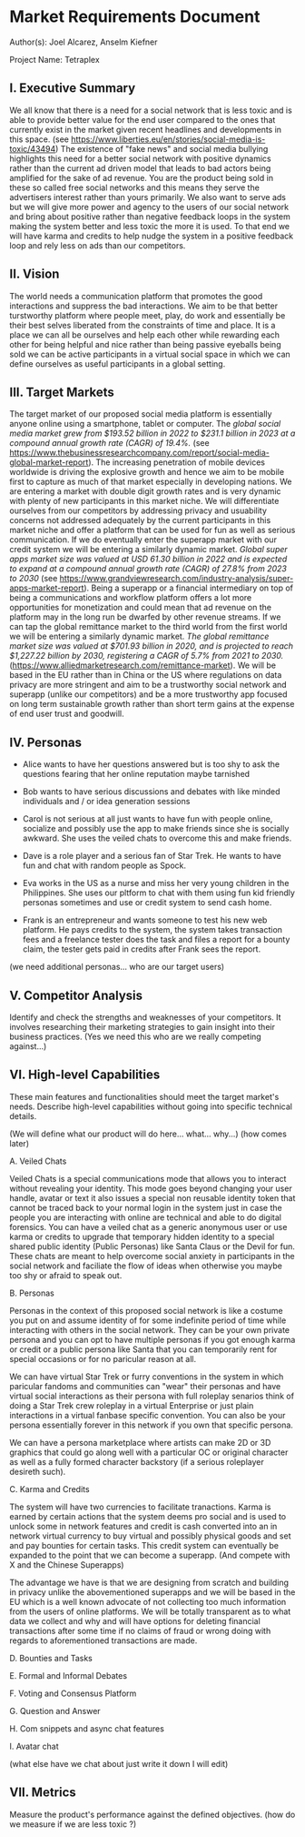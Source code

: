 # Market Requirements Document 

Author(s): Joel Alcarez, Anselm Kiefner

Project Name: Tetraplex

## I. Executive Summary

We all know that there is a need for a social network that is less toxic and is able to provide better value for the end user compared to the ones that currently exist in the market given recent headlines and developments in this space. (see https://www.liberties.eu/en/stories/social-media-is-toxic/43494) The existence of "fake news" and social media bullying highlights this need for a better social network with positive dynamics rather than the current ad driven model that leads to bad actors being amplified for the sake of ad revenue. You are the product being sold in these so called free social networks and this means they serve the advertisers interest rather than yours primarily.  We also want to serve ads but we will give more power and agency to the users of our social network and bring about positive rather than negative feedback loops in the system making the system better and less toxic the more it is used. To that end we will have karma and credits to help nudge the system in a positive feedback loop and rely less on ads than our competitors. 

## II. Vision

The world needs a communication platform that promotes the good interactions and suppress the bad interactions. We aim to be that better turstworthy platform where people meet, play, do work and essentially be their best selves liberated from the constraints of time and place. It is a place we can all be ourselves and help each other while rewarding each other for being helpful and nice rather than being passive eyeballs being sold we can be active participants in a virtual social space in which we can define ourselves as useful participants in a global setting.


## III. Target Markets

The target market of our proposed social media platform is essentially anyone online using a smartphone, tablet or computer. The *global social media market grew from $193.52 billion in 2022 to $231.1 billion in 2023 at a compound annual growth rate (CAGR) of 19.4%.* (see https://www.thebusinessresearchcompany.com/report/social-media-global-market-report). The increasing penetration of mobile devices worldwide is driving the explosive growth and hence we aim to be mobile first to capture as much of that market especially in developing nations. We are entering a market with double digit growth rates and is very dynamic with plenty of new participants in this market niche. We will differentiate ourselves from our competitors by addressing privacy and usuability concerns not addressed adequately by the current participants in this market niche and offer a platform that can be used for fun as well as serious communication. If we do eventually enter the superapp market with our credit system we will be entering a similarly dynamic market. *Global super apps market size was valued at USD 61.30 billion in 2022 and is expected to expand at a compound annual growth rate (CAGR) of 27.8% from 2023 to 2030* (see https://www.grandviewresearch.com/industry-analysis/super-apps-market-report). Being a superapp or a financial intermediary on top of being a communications and workflow platform offers a lot more opportunities for monetization and could mean that ad revenue on the platform may in the long run be dwarfed by other revenue streams. If we can tap the global remittance market to the third world from the first world we will be entering a similarly dynamic market. *The global remittance market size was valued at $701.93 billion in 2020, and is projected to reach $1,227.22 billion by 2030, registering a CAGR of 5.7% from 2021 to 2030.* (https://www.alliedmarketresearch.com/remittance-market). We will be based in the EU rather than in China or the US where regulations on data privacy are more stringent and aim to be a trustworthy social network and superapp (unlike our competitors) and be a more trustworthy app focused on long term sustainable growth rather than short term gains at the expense of end user trust and goodwill.


## IV. Personas

* Alice wants to have her questions answered but is too shy to ask the questions fearing that her online reputation maybe tarnished

* Bob wants to have serious discussions and debates with like minded individuals and / or idea generation sessions 

* Carol is not serious at all just wants to have fun with people online, socialize and possibly use the app to make friends since she is socially awkward. She uses the veiled chats to overcome this and make friends.

* Dave is a role player and a serious fan of Star Trek. He wants to have fun and chat with random people as Spock.

* Eva works in the US as a nurse and miss her very young children in the Philippines. She uses our pltform to chat with them using fun kid friendly personas sometimes and use or credit system to send cash home.

* Frank is an entrepreneur and wants someone to test his new web platform. He pays credits to the system, the system takes transaction fees and a freelance tester does the task and files a report for a bounty claim, the tester gets paid in credits after Frank sees the report.

(we need additional personas... who are our target users)

## V. Competitor Analysis

Identify and check the strengths and weaknesses of your competitors. It involves researching their marketing strategies to gain insight into their business practices. (Yes we need this who are we really competing against...)


## VI. High-level Capabilities

These main features and functionalities should meet the target market's needs. Describe high-level capabilities without going into specific technical details.

(We will define what our product will do here... what... why...) (how comes later)

A. Veiled Chats

Veiled Chats is a special communications mode that allows you to interact without revealing your identity. This mode goes beyond changing your user handle, avatar or text it also issues a special non reusable identity token that cannot be traced back to your normal login in the system just in case the people you are interacting with online are technical and able to do digital forensics.
You can have a veiled chat as a generic anonymous user or use karma or credits to upgrade that temporary hidden identity to a special shared public identity (Public Personas) like Santa Claus or the Devil for fun. These chats are meant to help overcome social anxiety in participants in the social network and faciliate the flow of ideas when otherwise you maybe too shy or afraid to speak out.

B. Personas

Personas in the context of this proposed social network is like a costume you put on and assume identity of for some indefinite period of time while interacting with others in the social network. They can be your own private persona and you can opt to have multiple personas if you got enough karma or credit or a public persona like Santa that you can temporarily rent for special occasions or for no paricular reason at all.

We can have virtual Star Trek or furry conventions in the system in which paricular  fandoms and communities can "wear" their personas and have virtual social interactions as their persona with full roleplay senarios think of doing a Star Trek crew roleplay in a virtual Enterprise or just plain interactions in a virtual fanbase specific convention. You can also be your persona essentially forever in this network if you own that specific persona. 

We can have a persona marketplace where artists can make 2D or 3D graphics that could go along well with a particular OC or original character as well as a fully formed character backstory (if a serious roleplayer desireth such).

C. Karma and Credits

The system will have two currencies to facilitate tranactions. Karma is earned by certain actions that the system deems pro social and is used to unlock some in network features and credit is cash converted into an in network virtual currency to buy virtual and possibly physical goods and set and pay bounties for certain tasks. This credit system can eventually be expanded to the point that we can become a superapp. (And compete with X and the Chinese Superapps) 

The advantage we have is that we are designing from scratch and building in privacy unlike the abovementioned superapps and we will be based in the EU which is a well known advocate of not collecting too much information from the users of online platforms. We will be totally transparent as to what data we collect and why and will have options for deleting financial transactions after some time if no claims of fraud or wrong doing with regards to aforementioned transactions are made.

D. Bounties and Tasks
    
E. Formal and Informal Debates

F. Voting and Consensus Platform

G. Question and Answer

H. Com snippets and async chat features

I. Avatar chat

(what else have we chat about just write it down I will edit)

## VII. Metrics

Measure the product's performance against the defined objectives. 
(how do we measure if we are less toxic ?)
